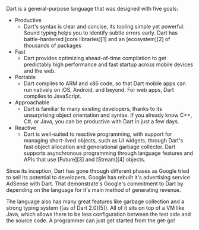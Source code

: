 Dart is a general-purpose language that was designed with five goals:

- Productive
  - Dart's syntax is clear and concise, its tooling simple yet powerful.
  Sound typing helps you to identify subtle errors early. Dart has
  battle-hardened [core libraries][1] and an [ecosystem][2] of thousands of packages
- Fast
  - Dart provides optimizing ahead-of-time compilation to get predictably
  high performance and fast startup across mobile devices and the web.
- Portable
  - Dart compiles to ARM and x86 code, so that Dart mobile apps can run natively
  on iOS, Android, and beyond. For web apps, Dart compiles to JavaScript.
- Approachable
  - Dart is familiar to many existing developers, thanks to its unsurprising
  object orientation and syntax. If you already know C++, C#, or Java, you can
  be productive with Dart in just a few days.
- Reactive
  - Dart is well-suited to reactive programming, with support for managing
  short-lived objects, such as UI widgets, through Dart's fast object allocation
  and generational garbage collector. Dart supports asynchronous programming
  through language features and APIs that use [Future][3] and [Stream][4] objects.

Since its inception, Dart has gone through different phases as Google tried to
sell its potential to developers. Google has rebuilt it's advertising service
AdSense with Dart. That demonstrate's Google's commitment to Dart by depending
on the language for it's main method of generating revenue.

The language also has many great features like garbage collection and a strong
typing system ([as of Dart 2.0][5]). All of it sits on top of a VM like Java, which
allows there to be less configuration between the test side and the source code.
A programmer can just get started from the get-go!
